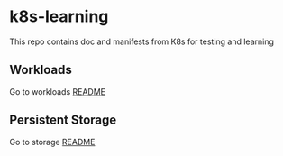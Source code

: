 # k8s-learning
This repo contains doc and manifests from K8s for testing and learning

## Workloads
Go to workloads [README](./manifests/01-workloads/README.md)

## Persistent Storage
Go to storage [README](./manifests/02-storage/README.md)

